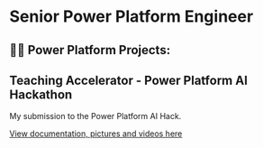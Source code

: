 <h1>Senior Power Platform Engineer</h1>

<h2>👨‍💻 Power Platform Projects:</h2>

## Teaching Accelerator - Power Platform AI Hackathon
  
My submission to the Power Platform AI Hack.
 
 [View documentation, pictures and videos here](https://github.com/elliotfraser/TeachingAccelerator_AIHackathon)
 
